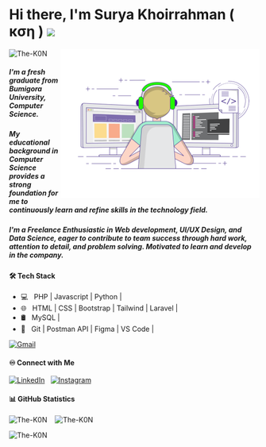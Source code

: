 # Hi there, I'm Surya Khoirrahman ( кση ) <img src="https://raw.githubusercontent.com/iampavangandhi/iampavangandhi/master/gifs/Hi.gif" width="30px">
<img align="right" alt="GIF" src="https://raw.githubusercontent.com/devSouvik/devSouvik/master/gif3.gif" width="400"/>

<p align="left"><img src="https://komarev.com/ghpvc/?username=The-K0N&label=Profile%20views&color=0e75b6&style=flat" alt="The-K0N" /> </p>
<h5 align="left" >I'm a fresh graduate from Bumigora University, Computer Science.</h5>
<h5 align="left" >My educational background in Computer Science provides a strong foundation for me to continuously learn and refine skills in the technology field.</h5>
<h5 align="left" >I'm a Freelance Enthusiastic in Web development, UI/UX Design, and Data Science, eager to contribute to team success through hard work, attention to detail, and problem solving. Motivated to learn and develop in the company.</h5>

#### 🛠 Tech Stack

- 💻 &nbsp; PHP | Javascript | Python |
- 🌐 &nbsp; HTML | CSS | Bootstrap | Tailwind | Laravel |
- 🛢 &nbsp; MySQL |
- 🔧 &nbsp; Git | Postman API | Figma | VS Code |

[<img alt="Gmail" src="https://img.shields.io/badge/suryakhoirrahman1@gmail.com-D14836?style=for-the-badge&logo=gmail&logoColor=white" />][EMAIL]


#### ♾️ Connect with Me

[<img alt="LinkedIn" src="https://img.shields.io/badge/LinkedIn-0077B5?style=for-the-badge&logo=linkedin&logoColor=white"/>][LINKEDIN] &nbsp; [<img alt="Instagram" src="https://img.shields.io/badge/Instagram-E4405F?style=for-the-badge&logo=instagram&logoColor=white"/>][INSTAGRAM]


#### 📊 GitHub Statistics

<p><img src="https://github-readme-stats.vercel.app/api?username=The-K0N&show_icons=true&locale=en&theme=tokyonight" alt="The-K0N" /> &nbsp;&nbsp; <img src="https://github-readme-stats.vercel.app/api/top-langs?username=The-K0N&show_icons=true&locale=en&layout=compact&theme=tokyonight" alt="The-K0N" /></p>

<p></p>

<p><img src="https://github-readme-streak-stats.herokuapp.com/?user=The-K0N&&theme=tokyonight" alt="The-K0N" /></p>

[INSTAGRAM]: https://www.instagram.com/surya_khoirrahman
[LINKEDIN]: https://www.linkedin.com/in/surya-khoirrahman-b41493231
[EMAIL]: mailto:suryakhoirrahman1@gmail.com
